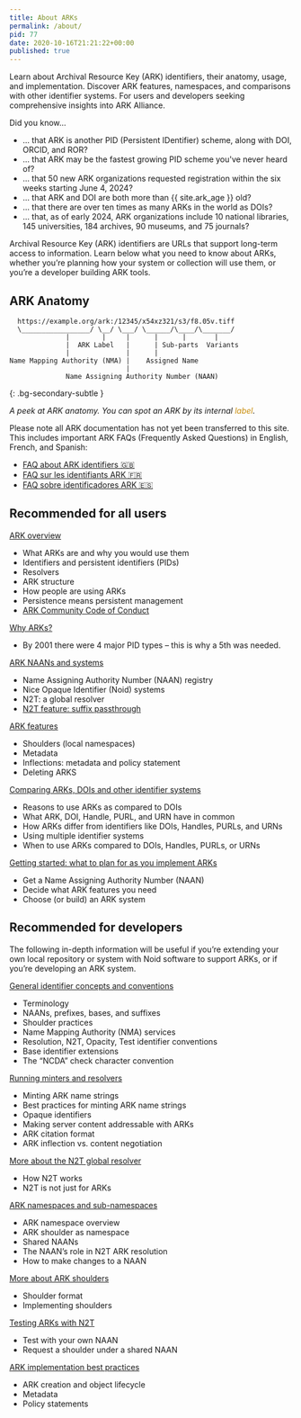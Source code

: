```yaml
---
title: About ARKs
permalink: /about/
pid: 77
date: 2020-10-16T21:21:22+00:00
published: true
---
```


Learn about Archival Resource Key (ARK) identifiers, their anatomy, usage, and
implementation. Discover ARK features, namespaces, and comparisons with other
identifier systems. For users and developers seeking comprehensive insights
into ARK Alliance.

<!--more-->

Did you know...

* ... that ARK is another PID (Persistent IDentifier) scheme, along with DOI, ORCID, and ROR?
* ... that ARK may be the fastest growing PID scheme you've never heard of?
* ... that 50 new ARK organizations requested registration within the six weeks
  starting June 4, 2024?
* ... that ARK and DOI are both more than {{ site.ark_age }} old?
* ... that there are over ten times as many ARKs in the world as DOIs?
* ... that, as of early 2024, ARK organizations include 10 national libraries,
  145 universities, 184 archives, 90 museums, and 75 journals?

Archival Resource Key (ARK) identifiers are URLs that support long-term access
to information. Learn below what you need to know about ARKs, whether you’re
planning how your system or collection will use them, or you’re a developer
building ARK tools.

## ARK Anatomy

      https://example.org/ark:/12345/x54xz321/s3/f8.05v.tiff
      \_________________/ \__/ \___/ \______/\____/\_______/
                  |        |     |      |      |       |
                  |  ARK Label   |      | Sub-parts  Variants
                  |              |      |
    Name Mapping Authority (NMA) |    Assigned Name
                                 |
                  Name Assigning Authority Number (NAAN)
{: .bg-secondary-subtle }

*A peek at ARK anatomy. You can spot an ARK by its internal* *<span
class="has-inline-color" style="color:#c88c0a">label</span>.*

Please note all ARK documentation has not yet been transferred to this site.
This includes important ARK FAQs (Frequently Asked Questions) in English,
French, and Spanish:

-   [FAQ about ARK identifiers 🇬🇧]
-   [FAQ sur les identifiants ARK 🇫🇷]
-   [FAQ sobre identificadores ARK 🇪🇸]

## Recommended for all users

[ARK overview]

-   What ARKs are and why you would use them
-   Identifiers and persistent identifiers (PIDs)
-   Resolvers
-   ARK structure
-   How people are using ARKs
-   Persistence means persistent management
-   [ARK Community Code of Conduct]

[Why ARKs?]

-   By 2001 there were 4 major PID types – this is why a 5th was needed.

[ARK NAANs and systems]

-   Name Assigning Authority Number (NAAN) registry
-   Nice Opaque Identifier (Noid) systems
-   N2T: a global resolver
-   [N2T feature: suffix passthrough]

[ARK features]

-   Shoulders (local namespaces)
-   Metadata
-   Inflections: metadata and policy statement
-   Deleting ARKS

[Comparing ARKs, DOIs and other identifier systems]

-   Reasons to use ARKs as compared to DOIs
-   What ARK, DOI, Handle, PURL, and URN have in common
-   How ARKs differ from identifiers like DOIs, Handles, PURLs, and URNs
-   Using multiple identifier systems
-   When to use ARKs compared to DOIs, Handles, PURLs, or URNs

[Getting started: what to plan for as you implement ARKs]

-   Get a Name Assigning Authority Number (NAAN)
-   Decide what ARK features you need
-   Choose (or build) an ARK system

## Recommended for developers

The following in-depth information will be useful if you’re extending your own
local repository or system with Noid software to support ARKs, or if you’re
developing an ARK system.

[General identifier concepts and conventions]

-   Terminology
-   NAANs, prefixes, bases, and suffixes
-   Shoulder practices
-   Name Mapping Authority (NMA) services
-   Resolution, N2T, Opacity, Test identifier conventions
-   Base identifier extensions
-   The “NCDA” check character convention

[Running minters and resolvers]

-   Minting ARK name strings
-   Best practices for minting ARK name strings
-   Opaque identifiers
-   Making server content addressable with ARKs
-   ARK citation format
-   ARK inflection vs. content negotiation

[More about the N2T global resolver]

-   How N2T works
-   N2T is not just for ARKs

[ARK namespaces and sub-namespaces]

-   ARK namespace overview
-   ARK shoulder as namespace
-   Shared NAANs
-   The NAAN’s role in N2T ARK resolution
-   How to make changes to a NAAN

[More about ARK shoulders]

-   Shoulder format
-   Implementing shoulders

[Testing ARKs with N2T]

-   Test with your own NAAN
-   Request a shoulder under a shared NAAN

[ARK implementation best practices]

-   ARK creation and object lifecycle
-   Metadata
-   Policy statements

[FAQ about ARK identifiers 🇬🇧]: https://wiki.lyrasis.org/display/ARKs/ARK+Identifiers+FAQ
[FAQ sur les identifiants ARK 🇫🇷]: https://wiki.lyrasis.org/pages/viewpage.action?pageId=178880619
[FAQ sobre identificadores ARK 🇪🇸]: https://wiki.lyrasis.org/pages/viewpage.action?pageId=185991610
[ARK overview]: about-ark-overview.md
[ARK Community Code of Conduct]: about-ark-community-code-of-conduct.md
[Why ARKs?]: about-the-ark-origin-story.md
[ARK NAANs and systems]: about-ark-naans-and-systems.md
[N2T feature: suffix passthrough]: about-ark-naans-and-systems.md#n2t-feature-suffix-passthrough
[ARK features]: about-ark-features.md
[Comparing ARKs, DOIs and other identifier systems]: about-comparing-arks-and-other-identifiers.md
[Getting started: what to plan for as you implement ARKs]: about-getting-started-implementing-arks.md
[General identifier concepts and conventions]: about-identifier-concepts-and-conventions.md
[Running minters and resolvers]: about-running-minters-and-resolvers.md
[More about the N2T global resolver]: about-n2t-global-resolver.md
[ARK namespaces and sub-namespaces]: about-ark-namespaces.md
[More about ARK shoulders]: about-shoulders.md
[Testing ARKs with N2T]: about-testing-arks.md
[ARK implementation best practices]: about-best-practices.md
